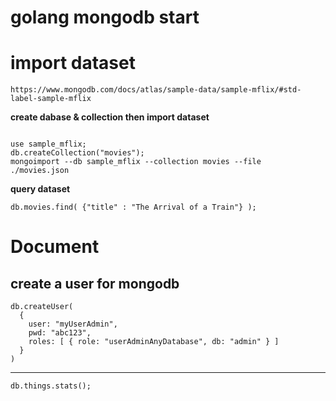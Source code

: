 # golang mongodb start 


#  import  dataset
```shell
https://www.mongodb.com/docs/atlas/sample-data/sample-mflix/#std-label-sample-mflix
```

**create dabase & collection then import dataset**
```shell

use sample_mflix;
db.createCollection("movies");
mongoimport --db sample_mflix --collection movies --file  ./movies.json

```

**query dataset**
```shell
db.movies.find( {"title" : "The Arrival of a Train"} );

```

#  Document

##  create a user for mongodb
```shell
db.createUser(
  {
    user: "myUserAdmin",
    pwd: "abc123",
    roles: [ { role: "userAdminAnyDatabase", db: "admin" } ]
  }
)
```





----

```shell
db.things.stats();
```
